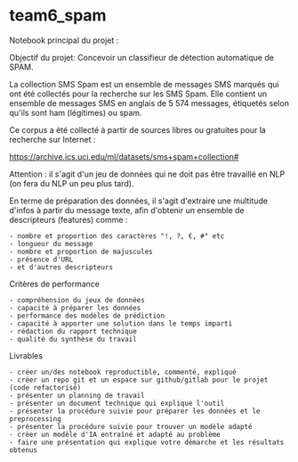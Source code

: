 # team6_spam
Notebook principal du projet : 


Objectif du projet:
Concevoir un classifieur de détection automatique de SPAM.

La collection SMS Spam est un ensemble de messages SMS marqués qui ont été collectés pour la recherche sur les SMS Spam. Elle contient un ensemble de messages SMS en anglais de 5 574 messages, étiquetés selon qu'ils sont ham (légitimes) ou spam.

Ce corpus a été collecté à partir de sources libres ou gratuites pour la recherche sur Internet :

https://archive.ics.uci.edu/ml/datasets/sms+spam+collection#

Attention : il s'agit d'un jeu de données qui ne doit pas être travaillé en NLP (on fera du NLP un peu plus tard).

En terme de préparation des données, il s'agit d'extraire une multitude d'infos à partir du message texte, afin d'obtenir un ensemble de descripteurs (features) comme :

    - nombre et proportion des caractères "!, ?, €, #" etc
    - longueur du message
    - nombre et proportion de majuscules
    - présence d'URL
    - et d'autres descripteurs

Critères de performance

    - compréhension du jeux de données
    - capacité à préparer les données
    - performance des modèles de prédiction
    - capacité à apporter une solution dans le temps imparti
    - rédaction du rapport technique
    - qualité du synthèse du travail

Livrables

    - créer un/des notebook reproductible, commenté, expliqué
    - créer un repo git et un espace sur github/gitlab pour le projet (code refactorisé)
    - présenter un planning de travail
    - présenter un document technique qui explique l'outil
    - présenter la procédure suivie pour préparer les données et le preprocessing
    - présenter la procédure suivie pour trouver un modèle adapté
    - créer un modèle d'IA entraîné et adapté au problème
    - faire une présentation qui explique votre démarche et les résultats obtenus

